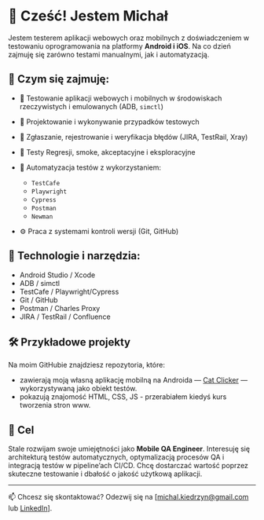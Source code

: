 # 👋 Cześć! Jestem Michał

Jestem testerem aplikacji webowych oraz mobilnych z doświadczeniem w testowaniu oprogramowania na platformy **Android i iOS**. Na co dzień zajmuję się zarówno testami manualnymi, jak i automatyzacją.

## 💼 Czym się zajmuję:

* 📱 Testowanie aplikacji webowych i mobilnych w środowiskach rzeczywistych i emulowanych (ADB, `simctl`)
* 🧪 Projektowanie i wykonywanie przypadków testowych
* 🐛 Zgłaszanie, rejestrowanie i weryfikacja błędów (JIRA, TestRail, Xray)
* 🔄 Testy Regresji, smoke, akceptacyjne i eksploracyjne
* 🤖 Automatyzacja testów z wykorzystaniem:

  * `TestCafe`
  * `Playwright`
  * `Cypress`
  * `Postman`
  * `Newman`
* ⚙️ Praca z  systemami kontroli wersji (Git, GitHub)

## 🧠 Technologie i narzędzia:

* Android Studio / Xcode
* ADB / simctl
* TestCafe / Playwright/Cypress
* Git / GitHub
* Postman / Charles Proxy
* JIRA / TestRail / Confluence

## 🛠️ Przykładowe projekty

Na moim GitHubie znajdziesz repozytoria, które:

* zawierają moją własną aplikację mobilną na Androida — [Cat Clicker](link-do-repozytorium) — wykorzystywaną jako obiekt testów.
* pokazują znajomość HTML, CSS, JS - przerabiałem kiedyś kurs tworzenia stron www.

## 🎯 Cel

Stale rozwijam swoje umiejętności jako **Mobile QA Engineer**. Interesuję się architekturą testów automatycznych, optymalizacją procesów QA i integracją testów w pipeline’ach CI/CD. Chcę dostarczać wartość poprzez skuteczne testowanie i dbałość o jakość użytkową aplikacji.

---

📫 Chcesz się skontaktować? Odezwij się na \[michal.kiedrzyn@gmail.com lub [LinkedIn](https://www.linkedin.com/in/michal-kiedrzyn/)].
